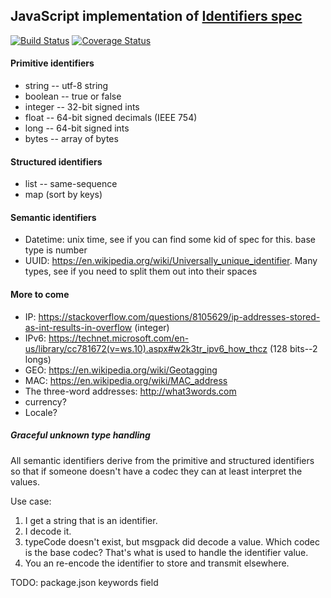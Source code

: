 ## JavaScript implementation of [Identifiers spec](https://github.com/Identifiers/spec)

[![Build Status](https://travis-ci.org/Identifiers/identifiers-js.svg?branch=master)](https://travis-ci.org/Identifiers/identifiers-js)
[![Coverage Status](https://coveralls.io/repos/github/Identifiers/identifiers-js/badge.svg?branch=master)](https://coveralls.io/github/Identifiers/identifiers-js?branch=master)

#### Primitive identifiers
* string -- utf-8 string
* boolean -- true or false
* integer -- 32-bit signed ints
* float -- 64-bit signed decimals (IEEE 754)
* long -- 64-bit signed ints
* bytes -- array of bytes

#### Structured identifiers
* list -- same-sequence
* map (sort by keys)

#### Semantic identifiers
* Datetime: unix time, see if you can find some kid of spec for this. base type is number
* UUID: https://en.wikipedia.org/wiki/Universally_unique_identifier. Many types, see if you need to split them out into their spaces

#### More to come
* IP: https://stackoverflow.com/questions/8105629/ip-addresses-stored-as-int-results-in-overflow (integer)
* IPv6: https://technet.microsoft.com/en-us/library/cc781672(v=ws.10).aspx#w2k3tr_ipv6_how_thcz (128 bits--2 longs)
* GEO: https://en.wikipedia.org/wiki/Geotagging
* MAC: https://en.wikipedia.org/wiki/MAC_address
* The three-word addresses: http://what3words.com
* currency?
* Locale?

##### Graceful unknown type handling
All semantic identifiers derive from the primitive and structured identifiers so that if someone doesn't have a codec they
can at least interpret the values.

Use case:
1. I get a string that is an identifier.
2. I decode it.
3. typeCode doesn't exist, but msgpack did decode a value. Which codec is the base codec? That's what is used to handle the identifier value.
4. You an re-encode the identifier to store and transmit elsewhere.


TODO: package.json keywords field
